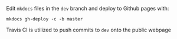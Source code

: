 Edit `mkdocs` files in the `dev` branch and deploy to Github pages with:
```
mkdocs gh-deploy -c -b master
```

Travis CI is utilized to push commits to `dev` onto the public webpage
